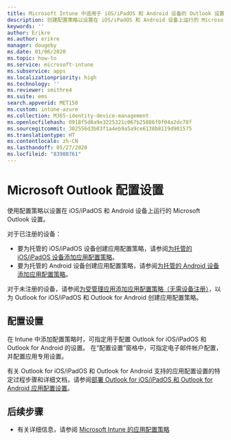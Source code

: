 ```yaml
---
title: Microsoft Intune 中适用于 iOS/iPadOS 和 Android 设备的 Outlook 设置
description: 创建配置策略以设置在 iOS/iPadOS 和 Android 设备上运行的 Microsoft Outlook 设置。
keywords: ''
author: Erikre
ms.author: erikre
manager: dougeby
ms.date: 01/06/2020
ms.topic: how-to
ms.service: microsoft-intune
ms.subservice: apps
ms.localizationpriority: high
ms.technology: ''
ms.reviewer: smithre4
ms.suite: ems
search.appverid: MET150
ms.custom: intune-azure
ms.collection: M365-identity-device-management
ms.openlocfilehash: 0918f5d8a9e3225321c067b25886f0f04a2dc78f
ms.sourcegitcommit: 302556d3b03f1a4eb9a5a9ce6138b8119d901575
ms.translationtype: HT
ms.contentlocale: zh-CN
ms.lasthandoff: 05/27/2020
ms.locfileid: "83988761"
---
```

# <a name="microsoft-outlook-configuration-settings"></a>Microsoft Outlook 配置设置 

使用配置策略以设置在 iOS/iPadOS 和 Android 设备上运行的 Microsoft Outlook 设置。 

对于已注册的设备：
- 要为托管的 iOS/iPadOS 设备创建应用配置策略，请参阅[为托管的 iOS/iPadOS 设备添加应用配置策略](app-configuration-policies-use-ios.md)。 
- 要为托管的 Android 设备创建应用配置策略，请参阅[为托管的 Android 设备添加应用配置策略](app-configuration-policies-use-android.md)。 

对于未注册的设备，请参阅[为受管理应用添加应用配置策略（无需设备注册）](app-configuration-policies-managed-app.md)，以为 Outlook for iOS/iPadOS 和 Outlook for Android 创建应用配置策略。

## <a name="configuration-settings"></a>配置设置

在 Intune 中添加配置策略时，可指定用于配置 Outlook for iOS/iPadOS 和 Outlook for Android 的设置。 在“配置设置”窗格中，可指定电子邮件帐户配置，并配置应用专用设置。

有关 Outlook for iOS/iPadOS 和 Outlook for Android 支持的应用配置设置的特定过程步骤和详细文档，请参阅[部署 Outlook for iOS/iPadOS 和 Outlook for Android 应用配置设置](https://docs.microsoft.com/exchange/clients-and-mobile-in-exchange-online/outlook-for-ios-and-android/outlook-for-ios-and-android-configuration-with-microsoft-intune)。

## <a name="next-steps"></a>后续步骤

- 有关详细信息，请参阅 [Microsoft Intune 的应用配置策略](app-configuration-policies-overview.md)
